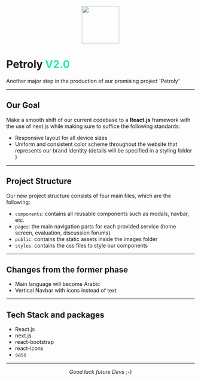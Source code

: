 <p  align="center">
<img  width="100" height="100" src="https://i.postimg.cc/L6NPJzgv/new-favicon.png">
</p>

# Petroly <span style="color: #22eaaa">V2.0</span>

Another major step in the production of our promising project 'Petroly'

---

## Our Goal

Make a smooth shift of our current codebase to a **React.js** framework with the use of next.js while making sure to suffice the following standards:

- Responsive layout for all device sizes
- Uniform and consistent color scheme throughout the website that represents our brand identity (details will be specified in a styling folder )

---

## Project Structure

Our new project structure consists of four main files, which are the following:

- `components`: contains all reusable components such as modals, navbar, etc.
- `pages`: the main navigation parts for each provided service (home screen, evaluation, discussion forums)
- `public`: contains the static assets inside the images folder
- `styles`: contains the css files to style our components

---

## Changes from the former phase

- Main language will become Arabic
- Vertical Navbar with icons instead of text

---

## Tech Stack and packages

- React.js
- next.js
- react-bootstrap
- react-icons
- sass

---

<div align="center"><i>Good luck future Devs ;-)</i></div>

